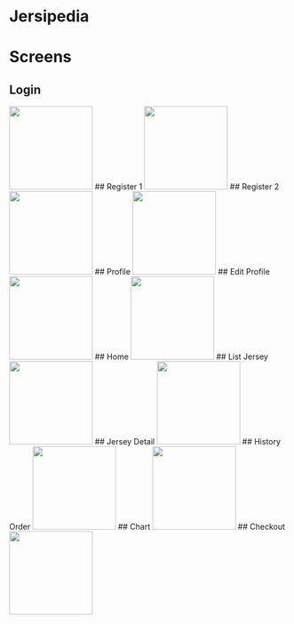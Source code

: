 # Jersipedia

# Screens
  ## Login
  <img src="https://user-images.githubusercontent.com/66887616/188677294-7487dcd7-66ba-4232-879d-910eb1f63739.png" width="150">
  ## Register 1
  <img src="https://user-images.githubusercontent.com/66887616/188678895-02c12cb4-a93f-499d-bc77-0bf7ffc4656e.png" width="150">
  ## Register 2
  <img src="https://user-images.githubusercontent.com/66887616/188679028-12004f8f-4683-4779-9980-7ad926639bdf.png" width="150">
  ## Profile
  <img src="https://user-images.githubusercontent.com/66887616/188914967-40d7597a-1854-446c-9456-60456c6ff66f.jpeg" width="150">
  ## Edit Profile
  <img src="https://user-images.githubusercontent.com/66887616/188679184-eaf12287-6c0c-4ff4-a985-95bf5c488378.png" width="150">
  ## Home
  <img src="https://user-images.githubusercontent.com/66887616/188679307-cdec2bc2-bbec-4487-9993-4200d4f9a08c.png)" width="150">
  ## List Jersey
  <img src="https://user-images.githubusercontent.com/66887616/188679376-a7e18ccf-dd0a-4932-9104-591072e6ed13.png" width="150">
  ## Jersey Detail
  <img src="https://user-images.githubusercontent.com/66887616/188679612-f6f9c966-7831-4547-a357-b7d26e378b49.png" width="150">
  ## History Order
  <img src="https://user-images.githubusercontent.com/66887616/188679825-7dbfa58e-4904-48f6-9b6e-a11f48d57029.png" width="150">
  ## Chart
  <img src="https://user-images.githubusercontent.com/66887616/188679923-c6e89e78-707d-4dc9-9d52-a21d13d4103c.png)" width="150">
  ## Checkout
  <img src="https://user-images.githubusercontent.com/66887616/188679997-f4905ac3-0882-45c9-b56a-5b84ba51ee6a.png" width="150">
